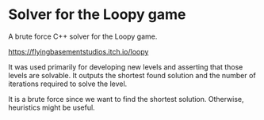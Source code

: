 # Solver for the Loopy game

A brute force C++ solver for the Loopy game. 

https://flyingbasementstudios.itch.io/loopy

It was used primarily for developing new levels and asserting that those levels are solvable. 
It outputs the shortest found solution and the number of iterations required to solve the level.

It is a brute force since we want to find the shortest solution. Otherwise, heuristics might be useful. 
